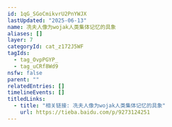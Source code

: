 ```yaml
---
id: 1qG_SGoCmikvrU2PnYWJX
lastUpdated: "2025-06-13"
name: 冼夫人像为wojak人类集体记忆的具象
aliases: []
layer: 7
categoryId: cat_z172J5WF
tagIds:
  - tag_OvpPGYP_
  - tag_uCRf8Wd9
nsfw: false
parent: ""
relatedEntries: []
timelineEvents: []
titledLinks:
  - title: "相关链接: 冼夫人像为wojak人类集体记忆的具象"
    url: https://tieba.baidu.com/p/9273124251
---
```


